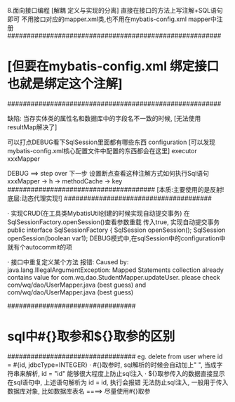 8.面向接口编程
[解耦  定义与实现的分离]
直接在接口的方法上写注解+SQL语句即可
不用接口对应的mapper.xml类,也不用在mybatis-config.xml mapper中注册
#######################################################
# [但要在mybatis-config.xml 绑定接口 也就是绑定这个注解] #
#######################################################

缺陷:
当存实体类的属性名和数据库中的字段名不一致的时候, [无法使用resultMap解决了]

可以打点DEBUG看下SqlSession里面都有哪些东西
configuration [可以发现 mybatis-config.xml核心配置文件中配置的东西都会在这里] 
executor
xxxMapper

DEBUG ==> step over 下一步
设置断点查看这种注解方式如何执行Sql语句
xxxMapper -> h -> methodCache -> key
######################################
[本质:主要使用的是反射!
底层:动态代理实现!]
######################################

· 实现CRUD(在工具类MybatisUtil创建的时候实现自动提交事务)
  在SqlSessionFactory.openSession()查看参数重载 传入true, 实现自动提交事务
  public interface SqlSessionFactory {
      SqlSession openSession();
      SqlSession openSession(boolean var1);
  DEBUG模式中,在sqlSession中的configuration中就有个autocommit的项
  
· 接口中重复定义某个方法 报错:
Caused by: java.lang.IllegalArgumentException: 
Mapped Statements collection already contains value for com.wq.dao.StudentMapper.updateUser. 
please check com/wq/dao/UserMapper.java (best guess) and com/wq/dao/UserMapper.java (best guess)

#################################
# sql中#{}取参和${}取参的区别
#################################
eg. delete from user where id = #{id, jdbcType=INTEGER}
· #{}取参时, sql解析的时候会自动加上" ", 当成字符串来解析, id = "id" 
  能够很大程度上防止sql注入
· ${}取参传入的数据直接显示在sql语句中, 上述语句解析为 id = id, 执行会报错
  无法防止sql注入, 一般用于传入数据库对象, 比如数据库表名
====> 尽量使用#{}取参